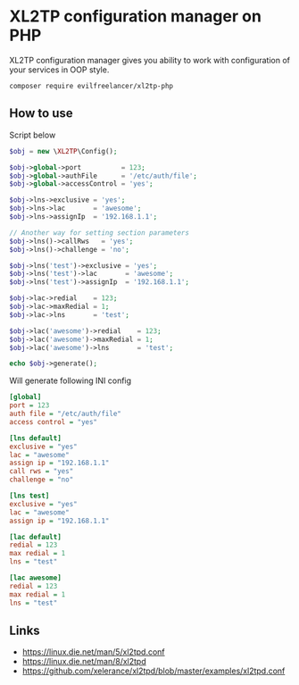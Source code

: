 # XL2TP configuration manager on PHP 

XL2TP configuration manager gives you ability to work with configuration of your services in OOP style.

    composer require evilfreelancer/xl2tp-php

## How to use

Script below

```php
$obj = new \XL2TP\Config();

$obj->global->port          = 123;
$obj->global->authFile      = '/etc/auth/file';
$obj->global->accessControl = 'yes';

$obj->lns->exclusive = 'yes';
$obj->lns->lac       = 'awesome';
$obj->lns->assignIp  = '192.168.1.1';

// Another way for setting section parameters
$obj->lns()->callRws   = 'yes';
$obj->lns()->challenge = 'no';

$obj->lns('test')->exclusive = 'yes';
$obj->lns('test')->lac       = 'awesome';
$obj->lns('test')->assignIp  = '192.168.1.1';

$obj->lac->redial    = 123;
$obj->lac->maxRedial = 1;
$obj->lac->lns       = 'test';

$obj->lac('awesome')->redial    = 123;
$obj->lac('awesome')->maxRedial = 1;
$obj->lac('awesome')->lns       = 'test';

echo $obj->generate();
```

Will generate following INI config

```ini
[global]
port = 123
auth file = "/etc/auth/file"
access control = "yes"

[lns default]
exclusive = "yes"
lac = "awesome"
assign ip = "192.168.1.1"
call rws = "yes"
challenge = "no"

[lns test]
exclusive = "yes"
lac = "awesome"
assign ip = "192.168.1.1"

[lac default]
redial = 123
max redial = 1
lns = "test"

[lac awesome]
redial = 123
max redial = 1
lns = "test"
```

## Links

* https://linux.die.net/man/5/xl2tpd.conf
* https://linux.die.net/man/8/xl2tpd
* https://github.com/xelerance/xl2tpd/blob/master/examples/xl2tpd.conf
